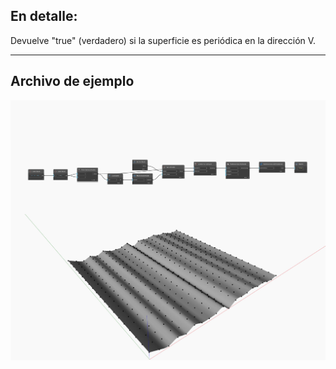 ## En detalle:
Devuelve "true" (verdadero) si la superficie es periódica en la dirección V.
___
## Archivo de ejemplo

![IsPeriodicInV](./Autodesk.DesignScript.Geometry.NurbsSurface.IsPeriodicInV_img.jpg)

